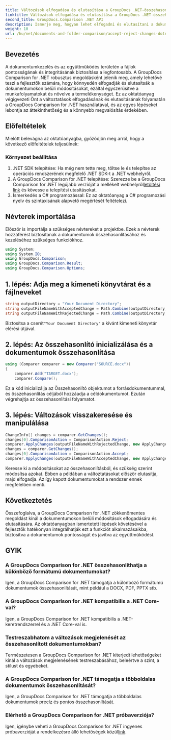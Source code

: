 ```yaml
---
title: Változások elfogadása és elutasítása a GroupDocs .NET-összehasonlításában
linktitle: Változások elfogadása és elutasítása a GroupDocs .NET-összehasonlításában
second_title: GroupDocs.Comparison .NET API
description: Ismerje meg, hogyan lehet elfogadni és elutasítani a dokumentumok módosításait a GroupDocs Comparison for .NET segítségével. Egyszerűsítse a dokumentumok munkafolyamatait könnyedén.
weight: 10
url: /hu/net/documents-and-folder-comparison/accept-reject-changes-dotnet/
---
```

## Bevezetés
A dokumentumkezelés és az együttműködés területén a fájlok pontosságának és integritásának biztosítása a legfontosabb. A GroupDocs Comparison for .NET robusztus megoldásként jelenik meg, amely lehetővé teszi a fejlesztők számára, hogy könnyedén elfogadják és elutasítsák a dokumentumokon belüli módosításokat, ezáltal egyszerűsítve a munkafolyamatokat és növelve a termelékenységet. Ez az oktatóanyag végigvezeti Önt a változtatások elfogadásának és elutasításának folyamatán a GroupDocs Comparison for .NET használatával, és az egyes lépéseket lebontja az áttekinthetőség és a könnyebb megvalósítás érdekében.
## Előfeltételek
Mielőtt belevágna az oktatóanyagba, győződjön meg arról, hogy a következő előfeltételek teljesülnek:
### Környezet beállítása
1. .NET SDK telepítése: Ha még nem tette meg, töltse le és telepítse az operációs rendszerének megfelelő .NET SDK-t a .NET webhelyről.
2.  A GroupDocs Comparison for .NET telepítése: Szerezze be a GroupDocs Comparison for .NET legújabb verzióját a mellékelt webhelyről[letöltési link](https://releases.groupdocs.com/comparison/net/) és kövesse a telepítési utasításokat.
3. Ismerkedés a C# programozással: Ez az oktatóanyag a C# programozási nyelv és szintaxisának alapvető megértését feltételezi.

## Névterek importálása
Először is importálja a szükséges névtereket a projektbe. Ezek a névterek hozzáférést biztosítanak a dokumentumok összehasonlításához és kezeléséhez szükséges funkciókhoz.

```csharp
using System;
using System.IO;
using GroupDocs.Comparison;
using GroupDocs.Comparison.Result;
using GroupDocs.Comparison.Options;
```
## 1. lépés: Adja meg a kimeneti könyvtárat és a fájlneveket
```csharp
string outputDirectory = "Your Document Directory";
string outputFileNameWithAcceptedChange = Path.Combine(outputDirectory, "RESULT_WITH_ACCEPTED_CHANGE.docx");
string outputFileNameWithRejectedChange = Path.Combine(outputDirectory, "RESULT_WITH_REJECTED_CHANGE.docx");
```
 Biztosítsa a cserét`"Your Document Directory"` a kívánt kimeneti könyvtár elérési útjával.
## 2. lépés: Az összehasonlító inicializálása és a dokumentumok összehasonlítása
```csharp
using (Comparer comparer = new Comparer("SOURCE.docx"))
{
    comparer.Add("TARGET.docx");
    comparer.Compare();
```
Ez a kód inicializálja az Összehasonlító objektumot a forrásdokumentummal, és összehasonlítás céljából hozzáadja a céldokumentumot. Ezután végrehajtja az összehasonlítási folyamatot.
## 3. lépés: Változások visszakeresése és manipulálása
```csharp
ChangeInfo[] changes = comparer.GetChanges();
changes[0].ComparisonAction = ComparisonAction.Reject;
comparer.ApplyChanges(outputFileNameWithRejectedChange, new ApplyChangeOptions { Changes = changes, SaveOriginalState = true });
changes = comparer.GetChanges();
changes[0].ComparisonAction = ComparisonAction.Accept;
comparer.ApplyChanges(outputFileNameWithAcceptedChange, new ApplyChangeOptions { Changes = changes });
```
Keresse ki a módosításokat az összehasonlításból, és szükség szerint módosítsa azokat. Ebben a példában a változtatásokat először elutasítja, majd elfogadja. Az így kapott dokumentumokat a rendszer ennek megfelelően menti.

## Következtetés
Összefoglalva, a GroupDocs Comparison for .NET zökkenőmentes megoldást kínál a dokumentumokon belüli módosítások elfogadására és elutasítására. Az oktatóanyagban ismertetett lépések követésével a fejlesztők hatékonyan integrálhatják ezt a funkciót alkalmazásaikba, biztosítva a dokumentumok pontosságát és javítva az együttműködést.
## GYIK
### A GroupDocs Comparison for .NET összehasonlíthatja a különböző formátumú dokumentumokat?
Igen, a GroupDocs Comparison for .NET támogatja a különböző formátumú dokumentumok összehasonlítását, mint például a DOCX, PDF, PPTX stb.
### A GroupDocs Comparison for .NET kompatibilis a .NET Core-val?
Igen, a GroupDocs Comparison for .NET kompatibilis a .NET-keretrendszerrel és a .NET Core-val is.
### Testreszabhatom a változások megjelenését az összehasonlított dokumentumokban?
Természetesen a GroupDocs Comparison for .NET kiterjedt lehetőségeket kínál a változások megjelenésének testreszabásához, beleértve a színt, a stílust és egyebeket.
### A GroupDocs Comparison for .NET támogatja a többoldalas dokumentumok összehasonlítását?
Igen, a GroupDocs Comparison for .NET támogatja a többoldalas dokumentumok precíz és pontos összehasonlítását.
### Elérhető a GroupDocs Comparison for .NET próbaverziója?
 Igen, igénybe veheti a GroupDocs Comparison for .NET ingyenes próbaverzióját a rendelkezésre álló lehetőségek közül[link](https://releases.groupdocs.com/).
